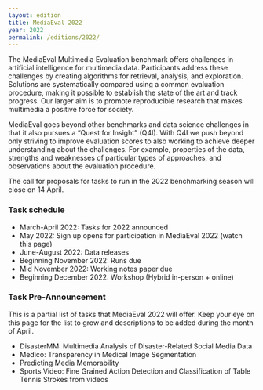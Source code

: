 ```yaml
---
layout: edition
title: MediaEval 2022
year: 2022
permalink: /editions/2022/
---
```


The MediaEval Multimedia Evaluation benchmark offers challenges in artificial intelligence for multimedia data. Participants address these challenges by creating algorithms for retrieval, analysis, and exploration. Solutions are systematically compared using a common evaluation procedure, making it possible to establish the state of the art and track progress. Our larger aim is to promote reproducible research that makes multimedia a positive force for society. 

MediaEval goes beyond other benchmarks and data science challenges in that it also pursues a “Quest for Insight” (Q4I). With Q4I we push beyond only striving to improve evaluation scores to also working to achieve deeper understanding about the challenges. For example, properties of the data,  strengths and weaknesses of particular types of approaches, and observations about the evaluation procedure.

The call for proposals for tasks to run in the 2022 benchmarking season will close on 14 April.

### Task schedule

* March-April 2022: Tasks for 2022 announced
* May 2022: Sign up opens for participation in MediaEval 2022 (watch this page)
* June-August 2022: Data releases 
* Beginning November 2022: Runs due 
* Mid November 2022: Working notes paper due
* Beginning December 2022: Workshop (Hybrid in-person + online) 

### Task Pre-Announcement

This is a partial list of tasks that MediaEval 2022 will offer. Keep your eye on this page for the list to grow and descriptions to be added during the month of April.

* DisasterMM: Multimedia Analysis of Disaster-Related Social Media Data
* Medico: Transparency in Medical Image Segmentation
* Predicting Media Memorability
* Sports Video: Fine Grained Action Detection and Classification of Table Tennis Strokes from videos
